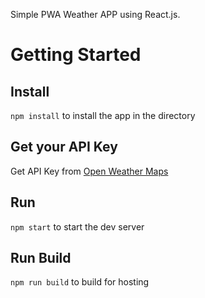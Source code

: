 Simple PWA Weather APP using React.js.
# Getting Started

## Install
`npm install` to install the app in the directory

## Get your API Key
Get API Key from <a href="https://openweathermap.org/">Open Weather Maps</a>

## Run
`npm start` to start the dev server

## Run Build 
`npm run build` to build for hosting
